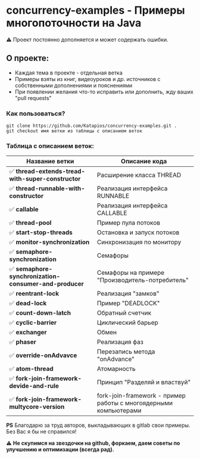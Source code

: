 # concurrency-examples - Примеры многопоточности на Java

:warning: Проект постоянно дополняется и может содержать ошибки.


## О проекте:
- Каждая тема в проекте - отдельная ветка
- Примеры взяты из книг, видеоуроков и др. источников с собственными дополнениями и пояснениями
- При появлении желания что-то исправить или дополнить, жду ваших "pull requests"

### Как пользоваться?

```
git clone https://github.com/Katapios/concurrency-examples.git .
git checkout имя ветки из таблицы с описанием веток
```


### Таблица с описанием веток:


| Название ветки           | Описание кода |
|--------------------------|---------------|
| :white_check_mark:  **thread-extends-tread-with-super-constructor** | Расширение класса THREAD             |
| :white_check_mark:  **thread-runnable-with-constructor** | Реализация интерфейса RUNNABLE             |
| :white_check_mark:  **callable** | Реализация интерфейса CALLABLE             |
| :white_check_mark:  **thread-pool** | Пример пула потоков             |
| :white_check_mark:  **start-stop-threads** | Остановка и запуск потоков             |
| :white_check_mark:  **monitor-synchronization** | Синхронизация по монитору             |
| :white_check_mark:  **semaphore-synchronization** | Семафоры             |
| :white_check_mark:  **semaphore-synchronization-consumer-and-producer** | Семафоры на примере "Производитель-потребитель"            |
| :white_check_mark:  **reentrant-lock** | Реализация "замков"             |
| :white_check_mark:  **dead-lock** | Пример "DEADLOCK"             |
| :white_check_mark:  **count-down-latch** | Обратный счетчик             |
| :white_check_mark:  **cyclic-barrier** | Циклический барьер             |
| :white_check_mark:  **exchanger** | Обмен             |
| :white_check_mark:  **phaser** | Реализация фаз             |
| :white_check_mark:  **override-onAdvavce** | Перезапись метода "onAdvance"             |
| :white_check_mark:  **atom-thread** | Атомарность             |
| :white_check_mark:  **fork-join-framework-devide-and-rule** | Принцип "Разделяй и властвуй"             |
| :white_check_mark:  **fork-join-framework-multycore-version** | fork-join-framework - пример работы с многоядерными компьютерами             |



**PS** Благодарю за труд авторов, выкладывающих в gitlab свои примеры. Без Вас я бы не справился!

:warning: **Не скупимся на звездочки на github, форкаем, даем советы по улучшению и оптимизации (всегда рад).**